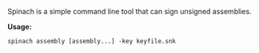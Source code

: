 Spinach is a simple command line tool that can sign unsigned assemblies.

**Usage:**

    spinach assembly [assembly...] -key keyfile.snk
